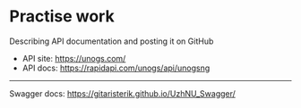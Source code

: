 # Practise work 

Describing API documentation and posting it on GitHub 
- API site: https://unogs.com/
- API docs: https://rapidapi.com/unogs/api/unogsng

---
Swagger docs: https://gitaristerik.github.io/UzhNU_Swagger/